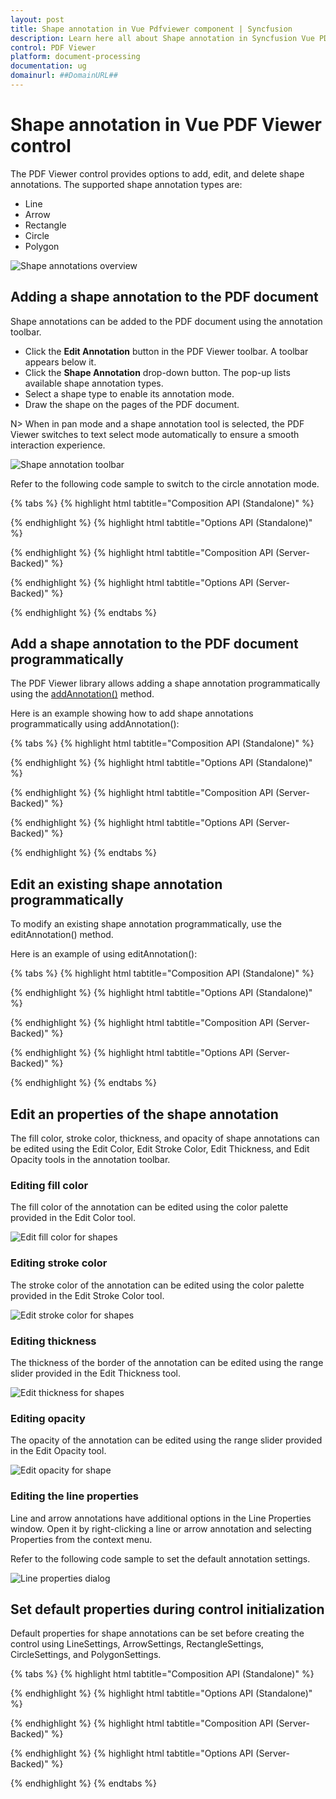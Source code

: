 ```yaml
---
layout: post
title: Shape annotation in Vue Pdfviewer component | Syncfusion
description: Learn here all about Shape annotation in Syncfusion Vue PDF Viewer control of Syncfusion Essential JS 2 and more.
control: PDF Viewer
platform: document-processing
documentation: ug
domainurl: ##DomainURL##
---
```


# Shape annotation in Vue PDF Viewer control

The PDF Viewer control provides options to add, edit, and delete shape annotations. The supported shape annotation types are:

* Line
* Arrow
* Rectangle
* Circle
* Polygon

![Shape annotations overview](../images/shape_annot.png)

## Adding a shape annotation to the PDF document

Shape annotations can be added to the PDF document using the annotation toolbar.

* Click the **Edit Annotation** button in the PDF Viewer toolbar. A toolbar appears below it.
* Click the **Shape Annotation** drop-down button. The pop-up lists available shape annotation types.
* Select a shape type to enable its annotation mode.
* Draw the shape on the pages of the PDF document.

N> When in pan mode and a shape annotation tool is selected, the PDF Viewer switches to text select mode automatically to ensure a smooth interaction experience.

![Shape annotation toolbar](../images/shape_toolbar.png)

Refer to the following code sample to switch to the circle annotation mode.


{% tabs %}
{% highlight html tabtitle="Composition API (Standalone)" %}

<template>
  <div id="app">
    <button id="set">Circle</button>
    <ejs-pdfviewer id="pdfViewer" ref="pdfviewer" :resourceUrl="resourceUrl" :documentPath="documentPath"
      :documentLoad="documentLoad">
    </ejs-pdfviewer>
  </div>
</template>

<script setup>
import {
  PdfViewerComponent as EjsPdfviewer, Toolbar, Magnification, Navigation, LinkAnnotation,
  BookmarkView, Annotation, ThumbnailView, Print, TextSelection,
  TextSearch, FormFields, FormDesigner, PageOrganizer
} from '@syncfusion/ej2-vue-pdfviewer';
import { provide, ref } from 'vue';

const pdfviewer = ref(null);
const documentPath = "https://cdn.syncfusion.com/content/pdf/pdf-succinctly.pdf";
const resourceUrl = 'https://cdn.syncfusion.com/ej2/25.1.35/dist/ej2-pdfviewer-lib';

provide('PdfViewer', [Toolbar, Magnification, Navigation, LinkAnnotation, BookmarkView, Annotation,
  ThumbnailView, Print, TextSelection, TextSearch, FormFields, FormDesigner, PageOrganizer])

const documentLoad = () => {
  const viewer = pdfviewer.value.ej2Instances;
  document.getElementById('set').addEventListener('click', () => {
    viewer.annotation.setAnnotationMode('Circle');
  });
}

</script>

{% endhighlight %}
{% highlight html tabtitle="Options API (Standalone)" %}

<template>
  <div id="app">
    <button id="set">Circle</button>
    <ejs-pdfviewer id="pdfViewer" ref="pdfviewer" :resourceUrl="resourceUrl" :documentPath="documentPath"
      :documentLoad="documentLoad">
    </ejs-pdfviewer>
  </div>
</template>

<script>

import {
  PdfViewerComponent, Toolbar, Magnification, Navigation, LinkAnnotation,
  BookmarkView, Annotation, ThumbnailView, Print, TextSelection,
  TextSearch, FormFields, FormDesigner, PageOrganizer
} from '@syncfusion/ej2-vue-pdfviewer';

export default {
  name: "App",
  components: {
    "ejs-pdfviewer": PdfViewerComponent
  },
  data() {
    return {
      documentPath: "https://cdn.syncfusion.com/content/pdf/pdf-succinctly.pdf",
      resourceUrl: 'https://cdn.syncfusion.com/ej2/25.1.35/dist/ej2-pdfviewer-lib',
    };
  },
  provide: {
    PdfViewer: [Toolbar, Magnification, Navigation, LinkAnnotation, BookmarkView, Annotation,
      ThumbnailView, Print, TextSelection, TextSearch, FormFields, FormDesigner, PageOrganizer]
  },

  methods: {
    documentLoad() {
      const viewer = this.$refs.pdfviewer.ej2Instances;
      document.getElementById('set').addEventListener('click', () => {
        viewer.annotation.setAnnotationMode('Circle');
      });
    }
  }
}
</script>

{% endhighlight %}
{% highlight html tabtitle="Composition API (Server-Backed)" %}

<template>
  <div id="app">
    <button id="set">Circle</button>
    <ejs-pdfviewer id="pdfViewer" ref="pdfviewer" :documentPath="documentPath" :serviceUrl="serviceUrl"
      :documentLoad="documentLoad">
    </ejs-pdfviewer>
  </div>
</template>

<script setup>
import {
  PdfViewerComponent as EjsPdfviewer, Toolbar, Magnification, Navigation, LinkAnnotation,
  BookmarkView, Annotation, ThumbnailView, Print, TextSelection,
  TextSearch, FormFields, FormDesigner, PageOrganizer
} from '@syncfusion/ej2-vue-pdfviewer';
import { provide, ref } from 'vue';

const pdfviewer = ref(null);
const serviceUrl = "https://document.syncfusion.com/web-services/pdf-viewer/api/pdfviewer";
const documentPath = "https://cdn.syncfusion.com/content/pdf/pdf-succinctly.pdf";

provide('PdfViewer', [Toolbar, Magnification, Navigation, LinkAnnotation, BookmarkView, Annotation,
  ThumbnailView, Print, TextSelection, TextSearch, FormFields, FormDesigner, PageOrganizer])

const documentLoad = () => {
  const viewer = pdfviewer.value.ej2Instances;
  document.getElementById('set').addEventListener('click', () => {
    viewer.annotation.setAnnotationMode('Circle');
  });
}
</script>

{% endhighlight %}
{% highlight html tabtitle="Options API (Server-Backed)" %}

<template>
  <div id="app">
    <button id="set">Circle</button>
    <ejs-pdfviewer id="pdfViewer" ref="pdfviewer" :documentPath="documentPath" :serviceUrl="serviceUrl"
      :documentLoad="documentLoad">
    </ejs-pdfviewer>
  </div>
</template>

<script>
import {
  PdfViewerComponent, Toolbar, Magnification, Navigation, LinkAnnotation,
  BookmarkView, Annotation, ThumbnailView, Print, TextSelection,
  TextSearch, FormFields, FormDesigner, PageOrganizer
} from '@syncfusion/ej2-vue-pdfviewer';

export default {
  name: "App",
  components: {
    "ejs-pdfviewer": PdfViewerComponent
  },
  data() {
    return {
      serviceUrl: "https://document.syncfusion.com/web-services/pdf-viewer/api/pdfviewer",
      documentPath: "https://cdn.syncfusion.com/content/pdf/pdf-succinctly.pdf"
    };
  },
  provide: {
    PdfViewer: [Toolbar, Magnification, Navigation, LinkAnnotation, BookmarkView, Annotation,
      ThumbnailView, Print, TextSelection, TextSearch, FormFields, FormDesigner, PageOrganizer]
  },
  methods: {
    documentLoad() {
      const viewer = this.$refs.pdfviewer.ej2Instances;
      document.getElementById('set').addEventListener('click', () => {
        viewer.annotation.setAnnotationMode('Circle');
      });
    }
  }
}
</script>

{% endhighlight %}
{% endtabs %}

## Add a shape annotation to the PDF document programmatically

The PDF Viewer library allows adding a shape annotation programmatically using the [addAnnotation()](https://ej2.syncfusion.com/vue/documentation/api/pdfviewer/annotation/#addannotation) method.

Here is an example showing how to add shape annotations programmatically using addAnnotation():

{% tabs %}
{% highlight html tabtitle="Composition API (Standalone)" %}

<template>
  <div id="app">
    <button v-on:click="addLineAnnotation">Add Line Annotation programatically</button>
    <button v-on:click="addArrowAnnotation">Add Arrow Annotation programatically</button>
    <button v-on:click="addRectangleAnnotation">Add Rectangle Annotation programatically</button>
    <button v-on:click="addCircleAnnotation">Add Circle Annotation programatically</button>
    <button v-on:click="addPolygonAnnotation">Add Polygon Annotation programatically</button>
    <ejs-pdfviewer id="pdfViewer" ref="pdfviewer" :documentPath="documentPath" :resourceUrl="resourceUrl">
    </ejs-pdfviewer>
  </div>
</template>

<script setup>
import {
  PdfViewerComponent as EjsPdfviewer, Toolbar, Magnification, Navigation, LinkAnnotation,
  BookmarkView, Annotation, ThumbnailView, Print, TextSelection,
  TextSearch, FormFields, FormDesigner, PageOrganizer
} from '@syncfusion/ej2-vue-pdfviewer';
import { provide, ref } from 'vue';

const pdfviewer = ref(null);
const documentPath = "https://cdn.syncfusion.com/content/pdf/pdf-succinctly.pdf";
const resourceUrl = 'https://cdn.syncfusion.com/ej2/25.1.35/dist/ej2-pdfviewer-lib';

provide('PdfViewer', [Toolbar, Magnification, Navigation, LinkAnnotation, BookmarkView, Annotation,
  ThumbnailView, Print, TextSelection, TextSearch, FormFields, FormDesigner, PageOrganizer])

const addLineAnnotation = function () {
  const viewer = pdfviewer.value.ej2Instances;
  viewer.annotation.addAnnotation("Line", {
    offset: { x: 200, y: 230 },
    pageNumber: 1,
    vertexPoints: [{ x: 200, y: 230 }, { x: 350, y: 230 }]
  });
}

const addArrowAnnotation = function () {
  const viewer = pdfviewer.value.ej2Instances;
  viewer.annotation.addAnnotation("Arrow", {
    offset: { x: 200, y: 370 },
    pageNumber: 1,
    vertexPoints: [{ x: 200, y: 370 }, { x: 350, y: 370 }]
  });
}

const addRectangleAnnotation = function () {
  const viewer = pdfviewer.value.ej2Instances;
  viewer.annotation.addAnnotation("Rectangle", {
    offset: { x: 200, y: 500 },
    pageNumber: 1,
    vertexPoints: [{ x: 200, y: 500 }, { x: 288, y: 499 }, { x: 289, y: 553 }, { x: 200, y: 500 }]
  });
}

const addCircleAnnotation = function () {
  const viewer = pdfviewer.value.ej2Instances;
  viewer.annotation.addAnnotation("Circle", {
    offset: { x: 200, y: 630 },
    pageNumber: 1,
    width: 90,
    height: 90
  });
}

const addPolygonAnnotation = function () {
  const viewer = pdfviewer.value.ej2Instances;
  viewer.annotation.addAnnotation("Polygon", {
    offset: { x: 200, y: 800 },
    pageNumber: 1,
    vertexPoints: [{ x: 200, y: 800 }, { x: 242, y: 771 }, { x: 289, y: 799 }, { x: 278, y: 842 }, { x: 211, y: 842 }, { x: 200, y: 800 }]
  });
}
</script>

{% endhighlight %}
{% highlight html tabtitle="Options API (Standalone)" %}

<template>
  <div id="app">
    <button v-on:click="addLineAnnotation">Add Line Annotation programatically</button>
    <button v-on:click="addArrowAnnotation">Add Arrow Annotation programatically</button>
    <button v-on:click="addRectangleAnnotation">Add Rectangle Annotation programatically</button>
    <button v-on:click="addCircleAnnotation">Add Circle Annotation programatically</button>
    <button v-on:click="addPolygonAnnotation">Add Polygon Annotation programatically</button>
    <ejs-pdfviewer id="pdfViewer" ref="pdfviewer" :documentPath="documentPath" :resourceUrl="resourceUrl">
    </ejs-pdfviewer>
  </div>
</template>

<script>
import {
  PdfViewerComponent, Toolbar, Magnification, Navigation, LinkAnnotation,
  BookmarkView, Annotation, ThumbnailView, Print, TextSelection,
  TextSearch, FormFields, FormDesigner, PageOrganizer
} from '@syncfusion/ej2-vue-pdfviewer';

export default {
  name: "App",
  components: {
    "ejs-pdfviewer": PdfViewerComponent
  },
  data() {
    return {
      documentPath: "https://cdn.syncfusion.com/content/pdf/pdf-succinctly.pdf",
      resourceUrl: 'https://cdn.syncfusion.com/ej2/25.1.35/dist/ej2-pdfviewer-lib',
    };
  },
  provide: {
    PdfViewer: [Toolbar, Magnification, Navigation, LinkAnnotation, BookmarkView, Annotation,
      ThumbnailView, Print, TextSelection, TextSearch, FormFields, FormDesigner, PageOrganizer]
  },
  methods: {
    addLineAnnotation: function () {
      const viewer = this.$refs.pdfviewer.ej2Instances;
      viewer.annotation.addAnnotation("Line", {
        offset: { x: 200, y: 230 },
        pageNumber: 1,
        vertexPoints: [{ x: 200, y: 230 }, { x: 350, y: 230 }]
      });
    },
    addArrowAnnotation: function () {
      const viewer = this.$refs.pdfviewer.ej2Instances;
      viewer.annotation.addAnnotation("Arrow", {
        offset: { x: 200, y: 370 },
        pageNumber: 1,
        vertexPoints: [{ x: 200, y: 370 }, { x: 350, y: 370 }]
      });
    },
    addRectangleAnnotation: function () {
      const viewer = this.$refs.pdfviewer.ej2Instances;
      viewer.annotation.addAnnotation("Rectangle", {
        offset: { x: 200, y: 500 },
        pageNumber: 1,
        vertexPoints: [{ x: 200, y: 500 }, { x: 288, y: 499 }, { x: 289, y: 553 }, { x: 200, y: 500 }]
      });
    },
    addCircleAnnotation: function () {
      const viewer = this.$refs.pdfviewer.ej2Instances;
      viewer.annotation.addAnnotation("Circle", {
        offset: { x: 200, y: 630 },
        pageNumber: 1,
        width: 90,
        height: 90
      });
    },
    addPolygonAnnotation: function () {
      const viewer = this.$refs.pdfviewer.ej2Instances;
      viewer.annotation.addAnnotation("Polygon", {
        offset: { x: 200, y: 800 },
        pageNumber: 1,
        vertexPoints: [{ x: 200, y: 800 }, { x: 242, y: 771 }, { x: 289, y: 799 }, { x: 278, y: 842 }, { x: 211, y: 842 }, { x: 200, y: 800 }]
      });
    }
  }
}
</script>

{% endhighlight %}
{% highlight html tabtitle="Composition API (Server-Backed)" %}

<template>
  <div id="app">
    <button v-on:click="addLineAnnotation">Add Line Annotation programatically</button>
    <button v-on:click="addArrowAnnotation">Add Arrow Annotation programatically</button>
    <button v-on:click="addRectangleAnnotation">Add Rectangle Annotation programatically</button>
    <button v-on:click="addCircleAnnotation">Add Circle Annotation programatically</button>
    <button v-on:click="addPolygonAnnotation">Add Polygon Annotation programatically</button>
    <ejs-pdfviewer id="pdfViewer" ref="pdfviewer" :documentPath="documentPath" :serviceUrl="serviceUrl">
    </ejs-pdfviewer>
  </div>
</template>

<script setup>
import {
  PdfViewerComponent as EjsPdfviewer, Toolbar, Magnification, Navigation, LinkAnnotation,
  BookmarkView, Annotation, ThumbnailView, Print, TextSelection,
  TextSearch, FormFields, FormDesigner, PageOrganizer
} from '@syncfusion/ej2-vue-pdfviewer';
import { provide, ref } from 'vue';

const pdfviewer = ref(null);
const documentPath = "https://cdn.syncfusion.com/content/pdf/pdf-succinctly.pdf";
const serviceUrl = "https://document.syncfusion.com/web-services/pdf-viewer/api/pdfviewer";

provide('PdfViewer', [Toolbar, Magnification, Navigation, LinkAnnotation, BookmarkView, Annotation,
  ThumbnailView, Print, TextSelection, TextSearch, FormFields, FormDesigner, PageOrganizer])

const addLineAnnotation = function () {
  const viewer = pdfviewer.value.ej2Instances;
  viewer.annotation.addAnnotation("Line", {
    offset: { x: 200, y: 230 },
    pageNumber: 1,
    vertexPoints: [{ x: 200, y: 230 }, { x: 350, y: 230 }]
  });
}

const addArrowAnnotation = function () {
  const viewer = pdfviewer.value.ej2Instances;
  viewer.annotation.addAnnotation("Arrow", {
    offset: { x: 200, y: 370 },
    pageNumber: 1,
    vertexPoints: [{ x: 200, y: 370 }, { x: 350, y: 370 }]
  });
}

const addRectangleAnnotation = function () {
  const viewer = pdfviewer.value.ej2Instances;
  viewer.annotation.addAnnotation("Rectangle", {
    offset: { x: 200, y: 500 },
    pageNumber: 1,
    vertexPoints: [{ x: 200, y: 500 }, { x: 288, y: 499 }, { x: 289, y: 553 }, { x: 200, y: 500 }]
  });
}

const addCircleAnnotation = function () {
  const viewer = pdfviewer.value.ej2Instances;
  viewer.annotation.addAnnotation("Circle", {
    offset: { x: 200, y: 630 },
    pageNumber: 1,
    width: 90,
    height: 90
  });
}

const addPolygonAnnotation = function () {
  const viewer = pdfviewer.value.ej2Instances;
  viewer.annotation.addAnnotation("Polygon", {
    offset: { x: 200, y: 800 },
    pageNumber: 1,
    vertexPoints: [{ x: 200, y: 800 }, { x: 242, y: 771 }, { x: 289, y: 799 }, { x: 278, y: 842 }, { x: 211, y: 842 }, { x: 200, y: 800 }]
  });
}
</script>

{% endhighlight %}
{% highlight html tabtitle="Options API (Server-Backed)" %}

<template>
  <div id="app">
    <button v-on:click="addLineAnnotation">Add Line Annotation programatically</button>
    <button v-on:click="addArrowAnnotation">Add Arrow Annotation programatically</button>
    <button v-on:click="addRectangleAnnotation">Add Rectangle Annotation programatically</button>
    <button v-on:click="addCircleAnnotation">Add Circle Annotation programatically</button>
    <button v-on:click="addPolygonAnnotation">Add Polygon Annotation programatically</button>
    <ejs-pdfviewer id="pdfViewer" ref="pdfviewer" :documentPath="documentPath" :serviceUrl="serviceUrl">
    </ejs-pdfviewer>
  </div>
</template>

<script>
import {
  PdfViewerComponent, Toolbar, Magnification, Navigation, LinkAnnotation,
  BookmarkView, Annotation, ThumbnailView, Print, TextSelection,
  TextSearch, FormFields, FormDesigner, PageOrganizer
} from '@syncfusion/ej2-vue-pdfviewer';

export default {
  name: "App",
  components: {
    "ejs-pdfviewer": PdfViewerComponent
  },
  data() {
    return {
      documentPath: "https://cdn.syncfusion.com/content/pdf/pdf-succinctly.pdf",
      serviceUrl: "https://document.syncfusion.com/web-services/pdf-viewer/api/pdfviewer",
    };
  },
  provide: {
    PdfViewer: [Toolbar, Magnification, Navigation, LinkAnnotation, BookmarkView, Annotation,
      ThumbnailView, Print, TextSelection, TextSearch, FormFields, FormDesigner, PageOrganizer]
  },
  methods: {
    addLineAnnotation: function () {
      const viewer = this.$refs.pdfviewer.ej2Instances;
      viewer.annotation.addAnnotation("Line", {
        offset: { x: 200, y: 230 },
        pageNumber: 1,
        vertexPoints: [{ x: 200, y: 230 }, { x: 350, y: 230 }]
      });
    },
    addArrowAnnotation: function () {
      const viewer = this.$refs.pdfviewer.ej2Instances;
      viewer.annotation.addAnnotation("Arrow", {
        offset: { x: 200, y: 370 },
        pageNumber: 1,
        vertexPoints: [{ x: 200, y: 370 }, { x: 350, y: 370 }]
      });
    },
    addRectangleAnnotation: function () {
      const viewer = this.$refs.pdfviewer.ej2Instances;
      viewer.annotation.addAnnotation("Rectangle", {
        offset: { x: 200, y: 500 },
        pageNumber: 1,
        vertexPoints: [{ x: 200, y: 500 }, { x: 288, y: 499 }, { x: 289, y: 553 }, { x: 200, y: 500 }]
      });
    },
    addCircleAnnotation: function () {
      const viewer = this.$refs.pdfviewer.ej2Instances;
      viewer.annotation.addAnnotation("Circle", {
        offset: { x: 200, y: 630 },
        pageNumber: 1,
        width: 90,
        height: 90
      });
    },
    addPolygonAnnotation: function () {
      const viewer = this.$refs.pdfviewer.ej2Instances;
      viewer.annotation.addAnnotation("Polygon", {
        offset: { x: 200, y: 800 },
        pageNumber: 1,
        vertexPoints: [{ x: 200, y: 800 }, { x: 242, y: 771 }, { x: 289, y: 799 }, { x: 278, y: 842 }, { x: 211, y: 842 }, { x: 200, y: 800 }]
      });
    }
  }
}
</script>

{% endhighlight %}
{% endtabs %}

## Edit an existing shape annotation programmatically

To modify an existing shape annotation programmatically, use the editAnnotation() method.

Here is an example of using editAnnotation():

{% tabs %}
{% highlight html tabtitle="Composition API (Standalone)" %}

<template>
  <div id="app">
    <button v-on:click="editLineAnnotation">Edit Line Annotation programatically</button>
    <button v-on:click="editArrowAnnotation">Edit Arrow Annotation programatically</button>
    <button v-on:click="editRectangleAnnotation">Edit Rectangle Annotation programatically</button>
    <button v-on:click="editCircleAnnotation">Edit Circle Annotation programatically</button>
    <button v-on:click="editPolygonAnnotation">Edit Polygon Annotation programatically</button>
    <ejs-pdfviewer id="pdfViewer" ref="pdfviewer" :documentPath="documentPath" :resourceUrl="resourceUrl">
    </ejs-pdfviewer>
  </div>
</template>

<script setup>
import {
  PdfViewerComponent as EjsPdfviewer, Toolbar, Magnification, Navigation, LinkAnnotation,
  BookmarkView, Annotation, ThumbnailView, Print, TextSelection,
  TextSearch, FormFields, FormDesigner, PageOrganizer
} from '@syncfusion/ej2-vue-pdfviewer';
import { ref } from 'vue';

const pdfviewer = ref(null);
const documentPath = "https://cdn.syncfusion.com/content/pdf/pdf-succinctly.pdf";
const resourceUrl = 'https://cdn.syncfusion.com/ej2/25.1.35/dist/ej2-pdfviewer-lib';

provide('PdfViewer', [Toolbar, Magnification, Navigation, LinkAnnotation, BookmarkView, Annotation,
  ThumbnailView, Print, TextSelection, TextSearch, FormFields, FormDesigner, PageOrganizer])

const editLineAnnotation = function () {
  const pdfviewer = pdfviewer.value.ej2Instances;
  for (let i = 0; i < pdfviewer.annotationCollection.length; i++) {
    if (pdfviewer.annotationCollection[i].subject === "Line") {
      pdfviewer.annotationCollection[i].strokeColor = "#0000FF";
      pdfviewer.annotationCollection[i].thickness = 2;
      pdfviewer.annotationCollection[i].annotationSelectorSettings.resizerShape = "Circle"
      pdfviewer.annotation.editAnnotation(pdfviewer.annotationCollection[i]);
    }
  }
}

const editArrowAnnotation = function () {
  const pdfviewer = pdfviewer.value.ej2Instances;
  for (let i = 0; i < pdfviewer.annotationCollection.length; i++) {
    if (pdfviewer.annotationCollection[i].subject === "Arrow") {
      pdfviewer.annotationCollection[i].strokeColor = "#0000FF";
      pdfviewer.annotationCollection[i].thickness = 2;
      pdfviewer.annotationCollection[i].fillColor = "#FFFF00";
      pdfviewer.annotationCollection[i].annotationSelectorSettings.resizerShape = "Circle"
      pdfviewer.annotation.editAnnotation(pdfviewer.annotationCollection[i]);
    }
  }
}

const editRectangleAnnotation = function () {
  const pdfviewer = pdfviewer.value.ej2Instances;
  for (let i = 0; i < pdfviewer.annotationCollection.length; i++) {
    if (pdfviewer.annotationCollection[i].subject === "Rectangle") {
      pdfviewer.annotationCollection[i].strokeColor = "#0000FF";
      pdfviewer.annotationCollection[i].thickness = 2;
      pdfviewer.annotationCollection[i].fillColor = "#FFFF00";
      pdfviewer.annotationCollection[i].annotationSelectorSettings.resizerShape = "Circle"
      pdfviewer.annotation.editAnnotation(pdfviewer.annotationCollection[i]);
    }
  }
}

const editCircleAnnotation = function () {
  const pdfviewer = pdfviewer.value.ej2Instances;
  for (let i = 0; i < pdfviewer.annotationCollection.length; i++) {
    if (pdfviewer.annotationCollection[i].subject === "Circle") {
      pdfviewer.annotationCollection[i].strokeColor = "#0000FF";
      pdfviewer.annotationCollection[i].thickness = 2;
      pdfviewer.annotationCollection[i].fillColor = "#FFFF00";
      pdfviewer.annotationCollection[i].annotationSelectorSettings.resizerShape = "Circle"
      pdfviewer.annotation.editAnnotation(pdfviewer.annotationCollection[i]);
    }
  }
}

const editPolygonAnnotation = function () {
  const pdfviewer = pdfviewer.value.ej2Instances;
  for (let i = 0; i < pdfviewer.annotationCollection.length; i++) {
    if (pdfviewer.annotationCollection[i].subject === "Polygon") {
      pdfviewer.annotationCollection[i].strokeColor = "#0000FF";
      pdfviewer.annotationCollection[i].thickness = 2;
      pdfviewer.annotationCollection[i].fillColor = "#FFFF00";
      pdfviewer.annotationCollection[i].annotationSelectorSettings.resizerShape = "Circle"
      pdfviewer.annotation.editAnnotation(pdfviewer.annotationCollection[i]);
    }
  }
}
</script>

{% endhighlight %}
{% highlight html tabtitle="Options API (Standalone)" %}

<template>
  <div id="app">
    <button v-on:click="editLineAnnotation">Edit Line Annotation programatically</button>
    <button v-on:click="editArrowAnnotation">Edit Arrow Annotation programatically</button>
    <button v-on:click="editRectangleAnnotation">Edit Rectangle Annotation programatically</button>
    <button v-on:click="editCircleAnnotation">Edit Circle Annotation programatically</button>
    <button v-on:click="editPolygonAnnotation">Edit Polygon Annotation programatically</button>
    <ejs-pdfviewer id="pdfViewer" ref="pdfviewer" :documentPath="documentPath" :resourceUrl="resourceUrl">
    </ejs-pdfviewer>
  </div>
</template>

<script>
import {
  PdfViewerComponent, Toolbar, Magnification, Navigation, LinkAnnotation,
  BookmarkView, Annotation, ThumbnailView, Print, TextSelection,
  TextSearch, FormFields, FormDesigner, PageOrganizer
} from '@syncfusion/ej2-vue-pdfviewer';

export default {
  name: "App",
  components: {
    "ejs-pdfviewer": PdfViewerComponent
  },
  data() {
    return {
      documentPath: "https://cdn.syncfusion.com/content/pdf/pdf-succinctly.pdf",
      resourceUrl: 'https://cdn.syncfusion.com/ej2/25.1.35/dist/ej2-pdfviewer-lib',
    };
  },
  provide: {
    PdfViewer: [Toolbar, Magnification, Navigation, LinkAnnotation, BookmarkView, Annotation,
      ThumbnailView, Print, TextSelection, TextSearch, FormFields, FormDesigner, PageOrganizer]
  },
  methods: {
    editLineAnnotation: function () {
      const pdfviewer = this.$refs.pdfviewer.ej2Instances;
      for (let i = 0; i < pdfviewer.annotationCollection.length; i++) {
        if (pdfviewer.annotationCollection[i].subject === "Line") {
          pdfviewer.annotationCollection[i].strokeColor = "#0000FF";
          pdfviewer.annotationCollection[i].thickness = 2;
          pdfviewer.annotationCollection[i].annotationSelectorSettings.resizerShape = "Circle"
          pdfviewer.annotation.editAnnotation(pdfviewer.annotationCollection[i]);
        }
      }
    },
    editArrowAnnotation: function () {
      const pdfviewer = this.$refs.pdfviewer.ej2Instances;
      for (let i = 0; i < pdfviewer.annotationCollection.length; i++) {
        if (pdfviewer.annotationCollection[i].subject === "Arrow") {
          pdfviewer.annotationCollection[i].strokeColor = "#0000FF";
          pdfviewer.annotationCollection[i].thickness = 2;
          pdfviewer.annotationCollection[i].fillColor = "#FFFF00";
          pdfviewer.annotationCollection[i].annotationSelectorSettings.resizerShape = "Circle"
          pdfviewer.annotation.editAnnotation(pdfviewer.annotationCollection[i]);
        }
      }
    },
    editRectangleAnnotation: function () {
      const pdfviewer = this.$refs.pdfviewer.ej2Instances;
      for (let i = 0; i < pdfviewer.annotationCollection.length; i++) {
        if (pdfviewer.annotationCollection[i].subject === "Rectangle") {
          pdfviewer.annotationCollection[i].strokeColor = "#0000FF";
          pdfviewer.annotationCollection[i].thickness = 2;
          pdfviewer.annotationCollection[i].fillColor = "#FFFF00";
          pdfviewer.annotationCollection[i].annotationSelectorSettings.resizerShape = "Circle"
          pdfviewer.annotation.editAnnotation(pdfviewer.annotationCollection[i]);
        }
      }
    },
    editCircleAnnotation: function () {
      const pdfviewer = this.$refs.pdfviewer.ej2Instances;
      for (let i = 0; i < pdfviewer.annotationCollection.length; i++) {
        if (pdfviewer.annotationCollection[i].subject === "Circle") {
          pdfviewer.annotationCollection[i].strokeColor = "#0000FF";
          pdfviewer.annotationCollection[i].thickness = 2;
          pdfviewer.annotationCollection[i].fillColor = "#FFFF00";
          pdfviewer.annotationCollection[i].annotationSelectorSettings.resizerShape = "Circle"
          pdfviewer.annotation.editAnnotation(pdfviewer.annotationCollection[i]);
        }
      }
    },
    editPolygonAnnotation: function () {
      const pdfviewer = this.$refs.pdfviewer.ej2Instances;
      for (let i = 0; i < pdfviewer.annotationCollection.length; i++) {
        if (pdfviewer.annotationCollection[i].subject === "Polygon") {
          pdfviewer.annotationCollection[i].strokeColor = "#0000FF";
          pdfviewer.annotationCollection[i].thickness = 2;
          pdfviewer.annotationCollection[i].fillColor = "#FFFF00";
          pdfviewer.annotationCollection[i].annotationSelectorSettings.resizerShape = "Circle"
          pdfviewer.annotation.editAnnotation(pdfviewer.annotationCollection[i]);
        }
      }
    }
  }
}
</script>

{% endhighlight %}
{% highlight html tabtitle="Composition API (Server-Backed)" %}

<template>
  <div id="app">
    <button v-on:click="editLineAnnotation">Edit Line Annotation programatically</button>
    <button v-on:click="editArrowAnnotation">Edit Arrow Annotation programatically</button>
    <button v-on:click="editRectangleAnnotation">Edit Rectangle Annotation programatically</button>
    <button v-on:click="editCircleAnnotation">Edit Circle Annotation programatically</button>
    <button v-on:click="editPolygonAnnotation">Edit Polygon Annotation programatically</button>
    <ejs-pdfviewer id="pdfViewer" ref="pdfviewer" :documentPath="documentPath" :serviceUrl="serviceUrl">
    </ejs-pdfviewer>
  </div>
</template>

<script setup>

import {
  PdfViewerComponent as EjsPdfviewer, Toolbar, Magnification, Navigation, LinkAnnotation,
  BookmarkView, Annotation, ThumbnailView, Print, TextSelection,
  TextSearch, FormFields, FormDesigner, PageOrganizer
} from '@syncfusion/ej2-vue-pdfviewer';
import { provide } from 'vue';

const documentPath = "https://cdn.syncfusion.com/content/pdf/pdf-succinctly.pdf";
const serviceUrl = "https://document.syncfusion.com/web-services/pdf-viewer/api/pdfviewer";

provide('PdfViewer', [Toolbar, Magnification, Navigation, LinkAnnotation, BookmarkView, Annotation,
  ThumbnailView, Print, TextSelection, TextSearch, FormFields, FormDesigner, PageOrganizer])

const editLineAnnotation = function () {
  const pdfviewer = pdfviewer.value.ej2Instances;
  for (let i = 0; i < pdfviewer.annotationCollection.length; i++) {
    if (pdfviewer.annotationCollection[i].subject === "Line") {
      pdfviewer.annotationCollection[i].strokeColor = "#0000FF";
      pdfviewer.annotationCollection[i].thickness = 2;
      pdfviewer.annotationCollection[i].annotationSelectorSettings.resizerShape = "Circle"
      pdfviewer.annotation.editAnnotation(pdfviewer.annotationCollection[i]);
    }
  }
}

const editArrowAnnotation = function () {
  const pdfviewer = pdfviewer.value.ej2Instances;
  for (let i = 0; i < pdfviewer.annotationCollection.length; i++) {
    if (pdfviewer.annotationCollection[i].subject === "Arrow") {
      pdfviewer.annotationCollection[i].strokeColor = "#0000FF";
      pdfviewer.annotationCollection[i].thickness = 2;
      pdfviewer.annotationCollection[i].fillColor = "#FFFF00";
      pdfviewer.annotationCollection[i].annotationSelectorSettings.resizerShape = "Circle"
      pdfviewer.annotation.editAnnotation(pdfviewer.annotationCollection[i]);
    }
  }
}

const editRectangleAnnotation = function () {
  const pdfviewer = pdfviewer.value.ej2Instances;
  for (let i = 0; i < pdfviewer.annotationCollection.length; i++) {
    if (pdfviewer.annotationCollection[i].subject === "Rectangle") {
      pdfviewer.annotationCollection[i].strokeColor = "#0000FF";
      pdfviewer.annotationCollection[i].thickness = 2;
      pdfviewer.annotationCollection[i].fillColor = "#FFFF00";
      pdfviewer.annotationCollection[i].annotationSelectorSettings.resizerShape = "Circle"
      pdfviewer.annotation.editAnnotation(pdfviewer.annotationCollection[i]);
    }
  }
}

const editCircleAnnotation = function () {
  const pdfviewer = pdfviewer.value.ej2Instances;
  for (let i = 0; i < pdfviewer.annotationCollection.length; i++) {
    if (pdfviewer.annotationCollection[i].subject === "Circle") {
      pdfviewer.annotationCollection[i].strokeColor = "#0000FF";
      pdfviewer.annotationCollection[i].thickness = 2;
      pdfviewer.annotationCollection[i].fillColor = "#FFFF00";
      pdfviewer.annotationCollection[i].annotationSelectorSettings.resizerShape = "Circle"
      pdfviewer.annotation.editAnnotation(pdfviewer.annotationCollection[i]);
    }
  }
}

const editPolygonAnnotation = function () {
  const pdfviewer = pdfviewer.value.ej2Instances;
  for (let i = 0; i < pdfviewer.annotationCollection.length; i++) {
    if (pdfviewer.annotationCollection[i].subject === "Polygon") {
      pdfviewer.annotationCollection[i].strokeColor = "#0000FF";
      pdfviewer.annotationCollection[i].thickness = 2;
      pdfviewer.annotationCollection[i].fillColor = "#FFFF00";
      pdfviewer.annotationCollection[i].annotationSelectorSettings.resizerShape = "Circle"
      pdfviewer.annotation.editAnnotation(pdfviewer.annotationCollection[i]);
    }
  }
}
</script>

{% endhighlight %}
{% highlight html tabtitle="Options API (Server-Backed)" %}

<template>
  <div id="app">
    <button v-on:click="editLineAnnotation">Edit Line Annotation programatically</button>
    <button v-on:click="editArrowAnnotation">Edit Arrow Annotation programatically</button>
    <button v-on:click="editRectangleAnnotation">Edit Rectangle Annotation programatically</button>
    <button v-on:click="editCircleAnnotation">Edit Circle Annotation programatically</button>
    <button v-on:click="editPolygonAnnotation">Edit Polygon Annotation programatically</button>
    <ejs-pdfviewer id="pdfViewer" ref="pdfviewer" :documentPath="documentPath" :serviceUrl="serviceUrl">
    </ejs-pdfviewer>
  </div>
</template>

<script>

import {
  PdfViewerComponent, Toolbar, Magnification, Navigation, LinkAnnotation,
  BookmarkView, Annotation, ThumbnailView, Print, TextSelection,
  TextSearch, FormFields, FormDesigner, PageOrganizer
} from '@syncfusion/ej2-vue-pdfviewer';


export default {
  name: "App",
  components: {
    "ejs-pdfviewer": PdfViewerComponent
  },
  data() {
    return {
      documentPath: "https://cdn.syncfusion.com/content/pdf/pdf-succinctly.pdf",
      serviceUrl: "https://document.syncfusion.com/web-services/pdf-viewer/api/pdfviewer",
    };
  },
  provide: {
    PdfViewer: [Toolbar, Magnification, Navigation, LinkAnnotation, BookmarkView, Annotation,
      ThumbnailView, Print, TextSelection, TextSearch, FormFields, FormDesigner, PageOrganizer]
  },
  methods: {
    editLineAnnotation: function () {
      const pdfviewer = this.$refs.pdfviewer.ej2Instances;
      for (let i = 0; i < pdfviewer.annotationCollection.length; i++) {
        if (pdfviewer.annotationCollection[i].subject === "Line") {
          pdfviewer.annotationCollection[i].strokeColor = "#0000FF";
          pdfviewer.annotationCollection[i].thickness = 2;
          pdfviewer.annotationCollection[i].annotationSelectorSettings.resizerShape = "Circle"
          pdfviewer.annotation.editAnnotation(pdfviewer.annotationCollection[i]);
        }
      }
    },
    editArrowAnnotation: function () {
      const pdfviewer = this.$refs.pdfviewer.ej2Instances;
      for (let i = 0; i < pdfviewer.annotationCollection.length; i++) {
        if (pdfviewer.annotationCollection[i].subject === "Arrow") {
          pdfviewer.annotationCollection[i].strokeColor = "#0000FF";
          pdfviewer.annotationCollection[i].thickness = 2;
          pdfviewer.annotationCollection[i].fillColor = "#FFFF00";
          pdfviewer.annotationCollection[i].annotationSelectorSettings.resizerShape = "Circle"
          pdfviewer.annotation.editAnnotation(pdfviewer.annotationCollection[i]);
        }
      }
    },
    editRectangleAnnotation: function () {
      const pdfviewer = this.$refs.pdfviewer.ej2Instances;
      for (let i = 0; i < pdfviewer.annotationCollection.length; i++) {
        if (pdfviewer.annotationCollection[i].subject === "Rectangle") {
          pdfviewer.annotationCollection[i].strokeColor = "#0000FF";
          pdfviewer.annotationCollection[i].thickness = 2;
          pdfviewer.annotationCollection[i].fillColor = "#FFFF00";
          pdfviewer.annotationCollection[i].annotationSelectorSettings.resizerShape = "Circle"
          pdfviewer.annotation.editAnnotation(pdfviewer.annotationCollection[i]);
        }
      }
    },
    editCircleAnnotation: function () {
      const pdfviewer = this.$refs.pdfviewer.ej2Instances;
      for (let i = 0; i < pdfviewer.annotationCollection.length; i++) {
        if (pdfviewer.annotationCollection[i].subject === "Circle") {
          pdfviewer.annotationCollection[i].strokeColor = "#0000FF";
          pdfviewer.annotationCollection[i].thickness = 2;
          pdfviewer.annotationCollection[i].fillColor = "#FFFF00";
          pdfviewer.annotationCollection[i].annotationSelectorSettings.resizerShape = "Circle"
          pdfviewer.annotation.editAnnotation(pdfviewer.annotationCollection[i]);
        }
      }
    },
    editPolygonAnnotation: function () {
      const pdfviewer = this.$refs.pdfviewer.ej2Instances;
      for (let i = 0; i < pdfviewer.annotationCollection.length; i++) {
        if (pdfviewer.annotationCollection[i].subject === "Polygon") {
          pdfviewer.annotationCollection[i].strokeColor = "#0000FF";
          pdfviewer.annotationCollection[i].thickness = 2;
          pdfviewer.annotationCollection[i].fillColor = "#FFFF00";
          pdfviewer.annotationCollection[i].annotationSelectorSettings.resizerShape = "Circle"
          pdfviewer.annotation.editAnnotation(pdfviewer.annotationCollection[i]);
        }
      }
    }
  }
}
</script>

{% endhighlight %}
{% endtabs %}

## Edit an properties of the shape annotation

The fill color, stroke color, thickness, and opacity of shape annotations can be edited using the Edit Color, Edit Stroke Color, Edit Thickness, and Edit Opacity tools in the annotation toolbar.

### Editing fill color

The fill color of the annotation can be edited using the color palette provided in the Edit Color tool.

![Edit fill color for shapes](../images/shape_fillColor.png)

### Editing stroke color

The stroke color of the annotation can be edited using the color palette provided in the Edit Stroke Color tool.

![Edit stroke color for shapes](../images/shape_strokecolor.png)

### Editing thickness

The thickness of the border of the annotation can be edited using the range slider provided in the Edit Thickness tool.

![Edit thickness for shapes](../images/shape_thickness.png)

### Editing opacity

The opacity of the annotation can be edited using the range slider provided in the Edit Opacity tool.

![Edit opacity for shape](../images/shape_opacity.png)

### Editing the line properties

Line and arrow annotations have additional options in the Line Properties window. Open it by right-clicking a line or arrow annotation and selecting Properties from the context menu.

Refer to the following code sample to set the default annotation settings.

![Line properties dialog](../images/shape_lineproperty.png)

## Set default properties during control initialization

Default properties for shape annotations can be set before creating the control using LineSettings, ArrowSettings, RectangleSettings, CircleSettings, and PolygonSettings.

{% tabs %}
{% highlight html tabtitle="Composition API (Standalone)" %}

<template>
  <div id="app">
    <ejs-pdfviewer id="pdfViewer" ref="pdfviewer" :documentPath="documentPath" :lineSettings="lineSettings"
      :arrowSettings="arrowSettings" :rectangleSettings="rectangleSettings" :circleSettings="circleSettings"
      :polygonSettings="polygonSettings" :resourceUrl="resourceUrl">
    </ejs-pdfviewer>
  </div>
</template>

<script setup>
import {
  PdfViewerComponent as EjsPdfviewer, Toolbar, Magnification, Navigation, LinkAnnotation,
  BookmarkView, Annotation, ThumbnailView, Print, TextSelection,
  TextSearch, FormFields, FormDesigner, PageOrganizer
} from '@syncfusion/ej2-vue-pdfviewer';
import { provide } from 'vue';

const documentPath = "https://cdn.syncfusion.com/content/pdf/pdf-succinctly.pdf";
const resourceUrl = 'https://cdn.syncfusion.com/ej2/25.1.35/dist/ej2-pdfviewer-lib';
const lineSettings = { fillColor: 'blue', opacity: 0.6, strokeColor: 'green' };
const arrowSettings = { fillColor: 'green', opacity: 0.6, strokeColor: 'blue' };
const rectangleSettings = { fillColor: 'yellow', opacity: 0.6, strokeColor: 'orange' };
const circleSettings = { fillColor: 'orange', opacity: 0.6, strokeColor: 'pink' };
const polygonSettings = { fillColor: 'pink', opacity: 0.6, strokeColor: 'yellow' };

provide('PdfViewer', [Toolbar, Magnification, Navigation, LinkAnnotation, BookmarkView, ThumbnailView,
  Print, TextSelection, TextSearch, Annotation, FormFields, FormDesigner, PageOrganizer])

</script>

{% endhighlight %}
{% highlight html tabtitle="Options API (Standalone)" %}

<template>
  <div id="app">
    <ejs-pdfviewer id="pdfViewer" ref="pdfviewer" :documentPath="documentPath" :lineSettings="lineSettings"
      :arrowSettings="arrowSettings" :rectangleSettings="rectangleSettings" :circleSettings="circleSettings"
      :polygonSettings="polygonSettings" :resourceUrl="resourceUrl">
    </ejs-pdfviewer>
  </div>
</template>

<script>
import {
  PdfViewerComponent, Toolbar, Magnification, Navigation, LinkAnnotation,
  BookmarkView, Annotation, ThumbnailView, Print, TextSelection,
  TextSearch, FormFields, FormDesigner, PageOrganizer
} from '@syncfusion/ej2-vue-pdfviewer';

export default {
  name: "App",
  components: {
    "ejs-pdfviewer": PdfViewerComponent
  },
  data() {
    return {
      documentPath: "https://cdn.syncfusion.com/content/pdf/pdf-succinctly.pdf",
      resourceUrl: 'https://cdn.syncfusion.com/ej2/25.1.35/dist/ej2-pdfviewer-lib',
      lineSettings: { fillColor: 'blue', opacity: 0.6, strokeColor: 'green' },
      arrowSettings: { fillColor: 'green', opacity: 0.6, strokeColor: 'blue' },
      rectangleSettings: { fillColor: 'yellow', opacity: 0.6, strokeColor: 'orange' },
      circleSettings: { fillColor: 'orange', opacity: 0.6, strokeColor: 'pink' },
      polygonSettings: { fillColor: 'pink', opacity: 0.6, strokeColor: 'yellow' }
    };
  },
  provide: {
    PdfViewer: [Toolbar, Magnification, Navigation, LinkAnnotation, BookmarkView, ThumbnailView,
      Print, TextSelection, TextSearch, Annotation, FormFields, FormDesigner, PageOrganizer]
  },
}
</script>

{% endhighlight %}
{% highlight html tabtitle="Composition API (Server-Backed)" %}

<template>
  <div id="app">
    <ejs-pdfviewer id="pdfViewer" ref="pdfviewer" :serviceUrl="serviceUrl" :documentPath="documentPath"
      :lineSettings="lineSettings" :arrowSettings="arrowSettings" :rectangleSettings="rectangleSettings"
      :circleSettings="circleSettings" :polygonSettings="polygonSettings">
    </ejs-pdfviewer>
  </div>
</template>

<script setup>
import {
  PdfViewerComponent as EjsPdfviewer, Toolbar, Magnification, Navigation, LinkAnnotation,
  BookmarkView, Annotation, ThumbnailView, Print, TextSelection,
  TextSearch, FormFields, FormDesigner, PageOrganizer
} from '@syncfusion/ej2-vue-pdfviewer';
import { provide } from 'vue';

const serviceUrl = "https://document.syncfusion.com/web-services/pdf-viewer/api/pdfviewer";
const documentPath = "https://cdn.syncfusion.com/content/pdf/pdf-succinctly.pdf";
const lineSettings = { fillColor: 'blue', opacity: 0.6, strokeColor: 'green' };
const arrowSettings = { fillColor: 'green', opacity: 0.6, strokeColor: 'blue' };
const rectangleSettings = { fillColor: 'yellow', opacity: 0.6, strokeColor: 'orange' };
const circleSettings = { fillColor: 'orange', opacity: 0.6, strokeColor: 'pink' };
const polygonSettings = { fillColor: 'pink', opacity: 0.6, strokeColor: 'yellow' };

provide('PdfViewer', [Toolbar, Magnification, Navigation, LinkAnnotation, BookmarkView, ThumbnailView,
  Print, TextSelection, TextSearch, Annotation, FormFields, FormDesigner, PageOrganizer])

</script>

{% endhighlight %}
{% highlight html tabtitle="Options API (Server-Backed)" %}

<template>
  <div id="app">
    <ejs-pdfviewer id="pdfViewer" ref="pdfviewer" :serviceUrl="serviceUrl" :documentPath="documentPath"
      :lineSettings="lineSettings" :arrowSettings="arrowSettings" :rectangleSettings="rectangleSettings"
      :circleSettings="circleSettings" :polygonSettings="polygonSettings">
    </ejs-pdfviewer>
  </div>
</template>

<script>
import {
  PdfViewerComponent, Toolbar, Magnification, Navigation, LinkAnnotation,
  BookmarkView, Annotation, ThumbnailView, Print, TextSelection,
  TextSearch, FormFields, FormDesigner, PageOrganizer
} from '@syncfusion/ej2-vue-pdfviewer';

export default {
  name: "App",
  components: {
    "ejs-pdfviewer": PdfViewerComponent
  },
  data() {
    return {
      serviceUrl: "https://document.syncfusion.com/web-services/pdf-viewer/api/pdfviewer",
      documentPath: "https://cdn.syncfusion.com/content/pdf/pdf-succinctly.pdf",
      lineSettings: { fillColor: 'blue', opacity: 0.6, strokeColor: 'green' },
      arrowSettings: { fillColor: 'green', opacity: 0.6, strokeColor: 'blue' },
      rectangleSettings: { fillColor: 'yellow', opacity: 0.6, strokeColor: 'orange' },
      circleSettings: { fillColor: 'orange', opacity: 0.6, strokeColor: 'pink' },
      polygonSettings: { fillColor: 'pink', opacity: 0.6, strokeColor: 'yellow' }
    };
  },
  provide: {
    PdfViewer: [Toolbar, Magnification, Navigation, LinkAnnotation, BookmarkView, ThumbnailView,
      Print, TextSelection, TextSearch, Annotation, FormFields, FormDesigner, PageOrganizer]
  }
}
</script>

{% endhighlight %}
{% endtabs %}